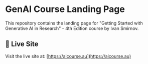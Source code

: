 # GenAI Course Landing Page

This repository contains the landing page for "Getting Started with Generative AI in Research" - 4th Edition course by Ivan Smirnov.

## 🚀 Live Site

Visit the live site at: [https://aicourse.au](https://aicourse.au)